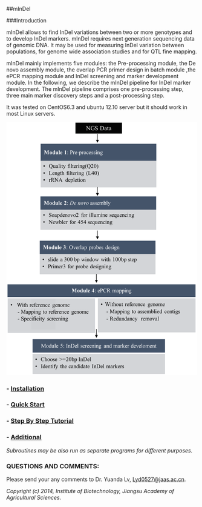 ##mInDel

###Introduction

mInDel allows to find InDel variations between two or more genotypes and to develop InDel markers. mInDel requires next generation sequencing data of genomic DNA. It may be used for measuring InDel variation between populations, for genome wide association studies and for QTL fine mapping.

mInDel mainly implements five modules: the Pre-processing module, the De novo assembly module, the overlap PCR primer design in batch module ,the ePCR mapping module and InDel screening and marker development module. In the following, we describe the mInDel pipeline for InDel marker development. The mInDel pipeline comprises one pre-processing step, three main marker discovery steps and a post-processing step.

It was tested on CentOS6.3 and ubuntu 12.10 server but it should work in most Linux servers.

![workflow](https://github.com/lyd0527/mInDel/blob/master/doc/workflow.png)

### - [Installation](https://github.com/lyd0527/mInDel/blob/master/doc/Installation.md)
### - [Quick Start](https://github.com/lyd0527/mInDel/blob/master/doc/Quick_start.md)
### - [Step By Step Tutorial](https://github.com/lyd0527/mInDel/blob/master/doc/Step_by_step_tutorial.md)
### - [Additional](https://github.com/lyd0527/mInDel/blob/master/doc/Additional.md)
*Subroutines may be also run as separate programs for different purposes.*


### QUESTIONS AND COMMENTS:
Please send your any comments to Dr. Yuanda Lv, Lyd0527@jaas.ac.cn.

*Copyright (c) 2014, Institute of Biotechnology, Jiangsu Academy of Agricultural Sciences.*
